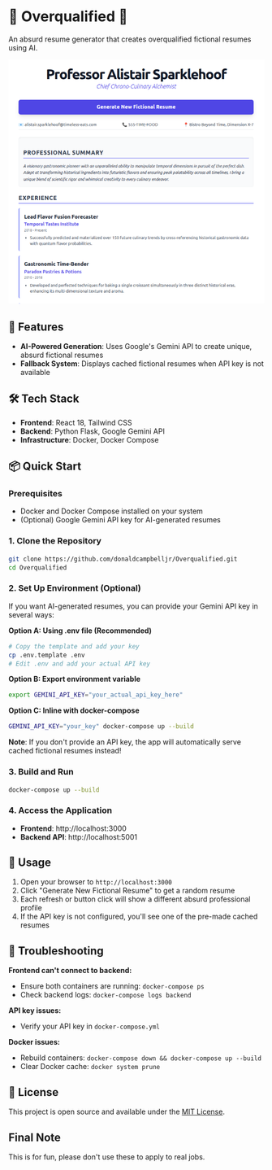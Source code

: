 # 🎩 Overqualified 🧐
An absurd resume generator that creates overqualified fictional resumes using AI.

![Overqualified Example](img/overqualified_example.png)

## 🚀 Features

- **AI-Powered Generation**: Uses Google's Gemini API to create unique, absurd fictional resumes
- **Fallback System**: Displays cached fictional resumes when API key is not available

## 🛠️ Tech Stack

- **Frontend**: React 18, Tailwind CSS
- **Backend**: Python Flask, Google Gemini API
- **Infrastructure**: Docker, Docker Compose

## 📦 Quick Start

### Prerequisites
- Docker and Docker Compose installed on your system
- (Optional) Google Gemini API key for AI-generated resumes

### 1. Clone the Repository
```bash
git clone https://github.com/donaldcampbelljr/Overqualified.git
cd Overqualified
```

### 2. Set Up Environment (Optional)
If you want AI-generated resumes, you can provide your Gemini API key in several ways:

**Option A: Using .env file (Recommended)**
```bash
# Copy the template and add your key
cp .env.template .env
# Edit .env and add your actual API key
```

**Option B: Export environment variable**
```bash
export GEMINI_API_KEY="your_actual_api_key_here"
```

**Option C: Inline with docker-compose**
```bash
GEMINI_API_KEY="your_key" docker-compose up --build
```

**Note**: If you don't provide an API key, the app will automatically serve cached fictional resumes instead!

### 3. Build and Run
```bash
docker-compose up --build
```

### 4. Access the Application
- **Frontend**: http://localhost:3000
- **Backend API**: http://localhost:5001

## 🎯 Usage

1. Open your browser to `http://localhost:3000`
2. Click "Generate New Fictional Resume" to get a random resume
3. Each refresh or button click will show a different absurd professional profile
4. If the API key is not configured, you'll see one of the pre-made cached resumes

## 🐛 Troubleshooting

**Frontend can't connect to backend:**
- Ensure both containers are running: `docker-compose ps`
- Check backend logs: `docker-compose logs backend`

**API key issues:**
- Verify your API key in `docker-compose.yml`

**Docker issues:**
- Rebuild containers: `docker-compose down && docker-compose up --build`
- Clear Docker cache: `docker system prune`

## 📝 License

This project is open source and available under the [MIT License](LICENSE).

## Final Note

This is for fun, please don't use these to apply to real jobs.
